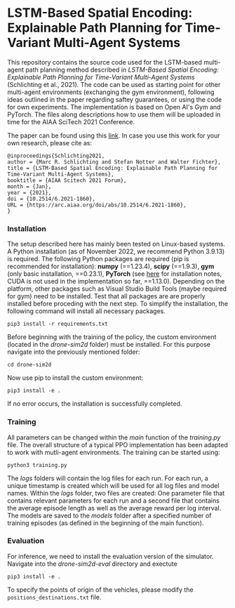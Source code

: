# LSTM-Based Spatial Encoding: Explainable Path Planning for Time-Variant Multi-Agent Systems 
This repository contains the source code used for the LSTM-based multi-agent path planning method described in *LSTM-Based Spatial Encoding: Explainable Path Planning for Time-Variant Multi-Agent Systems* (Schlichting et al., 2021).
The code can be used as starting point for other multi-agent environments (exchanging the gym environment), following ideas outlined in the paper regarding saftey guarantees, 
or using the code for own experiments. The implementation is based on Open AI's Gym and PyTorch. The files along descriptions how to use them will be uploaded in time for the AIAA SciTech 2021 Conference.


The paper can be found using this [link](https://arc.aiaa.org/doi/10.2514/6.2021-1860). In case you use this work for your own research, please cite as:

```
@inproceedings{Schlichting2021,
author = {Marc R. Schlichting and Stefan Notter and Walter Fichter},
title = {LSTM-Based Spatial Encoding: Explainable Path Planning for Time-Variant Multi-Agent Systems},
booktitle = {AIAA Scitech 2021 Forum},
month = {Jan},
year = {2021},
doi = {10.2514/6.2021-1860},
URL = {https://arc.aiaa.org/doi/abs/10.2514/6.2021-1860},
}
```

### Installation
The setup described here has mainly been tested on Linux-based systems. A Python installation (as of November 2022, we recommend Python 3.9.13) is required. The following Python packages are required (pip is recommended for installation): **numpy** (==1.23.4), **scipy** (==1.9.3), **gym** (only basic installation, ==0.23.1), **PyTorch** (see [here](https://pytorch.org/) for installation notes, CUDA is not used in the implementation so far, ==1.13.0). Depending on the platform, other packages such as Visual Studio Build Tools (maybe required for gym) need to be installed. Test that all packages are are properly installed before proceding with the next step. To simplify the installation, the following command will install all necessary packages.

```
pip3 install -r requirements.txt
```

Before beginning with the training of the policy, the custom environment (located in the *drone-sim2d* folder) must be installed. For this purpose navigate into the previously mentioned folder:
```
cd drone-sim2d
```
Now use pip to install the custom environment:
```
pip3 install -e .
```
If no error occurs, the installation is successfully completed.

### Training
All parameters can be changed within the *main* function of the *training.py* file. The overall structure of a typical PPO implementation has been adapted to work with mutli-agent environments. The training can be started using:
```
python3 training.py
```
The *logs* folders will contain the log files for each run. For each run, a unique timestamp is created which will be used for all log files and model names. Within the *logs* folder, two files are created: One parameter file that contains relevant parameters for each run and a second file that contains the average episode length as well as the average reward per log interval. The models are saved to the *models* folder after a specified number of training episodes (as defined in the beginning of the main function). 

### Evaluation
For inference, we need to install the evaluation version of the simulator. Navigate into the *drone-sim2d-eval* directory and exectute
```
pip3 install -e .
```
To specify the points of origin of the vehicles, please modify the `positions_destinations.txt` file.

